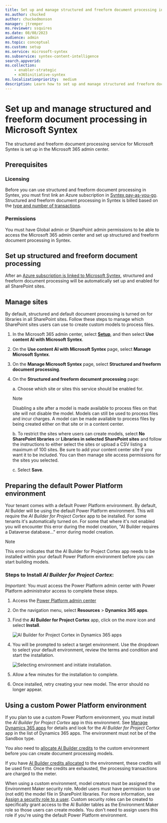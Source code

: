 ```yaml
---
title: Set up and manage structured and freeform document processing in Microsoft Syntex
ms.author: chucked
author: chuckedmonson
manager: jtremper
ms.reviewer: ssquires
ms.date: 08/08/2023
audience: admin
ms.topic: conceptual
ms.custom: setup
ms.service: microsoft-syntex
ms.subservice: syntex-content-intelligence
search.appverid: 
ms.collection: 
    - enabler-strategic
    - m365initiative-syntex
ms.localizationpriority:  medium
description: Learn how to set up and manage structured and freeform document processing in Microsoft Syntex.
---
```


# Set up and manage structured and freeform document processing in Microsoft Syntex

The structured and freeform document processing service for Microsoft Syntex is set up in the Microsoft 365 admin center.

## Prerequisites

### Licensing

Before you can use structured and freeform document processing in Syntex, you must first link an Azure subscription in [Syntex pay-as-you-go](syntex-azure-billing.md). Structured and freeform document processing in Syntex is billed based on the [type and number of transactions](syntex-pay-as-you-go-services.md).

### Permissions

You must have Global admin or SharePoint admin permissions to be able to access the Microsoft 365 admin center and set up structured and freeform document processing in Syntex.  

## Set up structured and freeform document processing

After an [Azure subscription is linked to Microsoft Syntex](syntex-azure-billing.md), structured and freeform document processing will be automatically set up and enabled for all SharePoint sites.

## Manage sites

By default, structured and default document processing is turned on for libraries in all SharePoint sites. Follow these steps to manage which SharePoint sites users can use to create custom models to process files.

1. In the Microsoft 365 admin center, select <a href="https://go.microsoft.com/fwlink/p/?linkid=2171997" target="_blank">**Setup**</a>, and then select **Use content AI with Microsoft Syntex**.

2. On the **Use content AI with Microsoft Syntex** page, select **Manage Microsoft Syntex**.

3. On the **Manage Microsoft Syntex** page, select **Structured and freeform document processing**.

4. On the **Structured and freeform document processing** page:

    a. Choose which site or sites this service should be enabled for.

    > [!NOTE]
    > Disabling a site after a model is made available to process files on that site will not disable the model. Models can still be used to process files and incur charges. A model can be made available to process files by being created either on that site or in a content center.

    b. To restrict the sites where users can create models, select **No SharePoint libraries** or **Libraries in selected SharePoint sites** and follow the instructions to either select the sites or upload a CSV listing a maximum of 100 sites. Be sure to add your content center site if you want it to be included. You can then manage site access permissions for the sites you selected.

    c. Select **Save**.

## Preparing the default Power Platform environment 
Your tenant comes with a default Power Platform environment. By default, AI Builder will be using the default Power Platform environment. This will require the *AI Builder for Project Cortex* app to be installed. For some tenants it's automatically turned on. For some that where it's not enabled you will encounter this error during the model creation, "AI Builder requires a Dataverse database..." error during model creation.

> [!NOTE]
> This error indicates that the AI Builder for Project Cortex app needs to be installed within your default Power Platform environment before you can start building models.

### Steps to Install *AI Builder for Project Cortex*:

*Important:* You must access the Power Platform admin center with Power Platform administrator access to complete these steps.

1. Access the [Power Platform admin center](https://admin.powerplatform.microsoft.com/)
  
2. On the navigation menu, select **Resources** > **Dynamics 365 apps**.

3. Find the **AI Builder for Project Cortex** app, click on the *more* icon and select **Install**.

   ![AI Builder for Project Cortex in Dynamics 365 apps](https://github.com/MicrosoftDocs/microsoft-365-docs/assets/13330257/a90670b3-3287-466f-ad93-1b9a2a1115ed)

4. You will be prompted to select a target environment. Use the dropdown to select your default environment, review the terms and condition and start the installation.
   
   ![Selecting environment and initiate installation.](https://github.com/MicrosoftDocs/microsoft-365-docs/assets/13330257/597ff192-ba12-4f6c-87f2-cf6905536c84)
  
6. Allow a few minutes for the installation to complete.
   
7. Once installed, retry creating your new model. The error should no longer appear.


## Using a custom Power Platform environment

If you plan to use a custom Power Platform environment, you must install the *AI Builder for Project Cortex* app in this environment. See [Manage Dynamics 365 apps](/power-platform/admin/manage-apps#install-an-app-in-the-environment-view) for details and look for the *AI Builder for Project Cortex* app in the list of Dynamics 365 apps. The environment must not be of the Sandbox type.

You also need to [allocate AI Builder credits](/power-platform/admin/capacity-add-on) to the custom environment before you can create document processing models.

If you have [AI Builder credits allocated](/power-platform/admin/capacity-add-on) to the environment, these credits will be used first. Once the credits are exhausted, the processing transactions are charged to the meter.

When using a custom environment, model creators must be assigned the Environment Maker security role. Model users must have permission to use (not edit) the model file in SharePoint libraries. For more information, see [Assign a security role to a user](/power-platform/admin/assign-security-roles). Custom security roles can be created to specifically grant access to the AI Builder tables as the Environment Maker role so those users can create models. You don't need to assign users this role if you're using the default Power Platform environment.

<!---
Users creating models in a [content center site](create-a-content-center.md) must be site members. Users creating models locally outside the content center must be site owners of those sites.--->

<!---
## Prerequisites

### Permissions

You must have Global admin or SharePoint admin permissions to be able to access the Microsoft 365 admin center and set up structured and freeform document processing in Syntex.

### Licensing

> [!NOTE]
> As of July 1, 2023, per-user licenses are no longer available for purchase. You will need to [set up pay-as-you-go billing](syntex-azure-billing.md).<br><br>
> Per-user licenses purchased before July 1 can still be assigned to new users. After existing per-user licenses expire, you will need to opt-in to Syntex [pay-as-you-go billing](syntex-azure-billing.md).

For an overview of licensing options for Microsoft Syntex, see [Licensing for Microsoft Syntex](syntex-licensing.md).

Each user for structured and freeform document processing must have a license assigned. To assign licenses, see [Set up Microsoft Syntex per-user licensing](set-up-content-understanding.md#assign-licenses).

## Set up structured and freeform document processing

### Get AI Builder credits

To use structured or freeform document processing models, you also need AI Builder credits. For each licensed user of Syntex, an allocation of AI Builder credits is provided each month in your default Power Platform environment.

### Enable sites

By default, structured and freeform document processing is turned off for all sites.

1. In the Microsoft 365 admin center, select <a href="https://go.microsoft.com/fwlink/p/?linkid=2171997" target="_blank">**Setup**</a>, and then select **Use content AI with Microsoft Syntex**.

2. On the **Use content AI with Microsoft Syntex** page, select **Manage Microsoft Syntex**.

3. On the **Manage Microsoft Syntex** page, select **Structured and freeform document processing**.

4. On the **Structured and freeform document processing** page:

    a. Choose which site or sites this service should be enabled for. 

    > [!NOTE]
    > Disabling a site after a model is made available to process files on that site will not disable the model. Models can still be used to process files and incur charges. A model can be made available to process files by being created either on that site or in a content center.

    b. To restrict user access to this service, select **No SharePoint libraries** or **Libraries in selected SharePoint sites** and follow the instructions to either select the sites or upload a CSV listing a maximum of 100 sites. Be sure to add your content center site if you want it to be included. You can then manage site access permissions for the sites you selected.

    c. Select **Save**.



## Using a custom Power Platform environment

Your tenant will come with a default Power Platform environment. If you plan to use a custom Power Platform environment, you must install the *AI Builder for Project Cortex* app in this environment. See [Manage Dynamics 365 apps](/power-platform/admin/manage-apps#install-an-app-in-the-environment-view) for details and look for the *AI Builder for Project Cortex* app in the list of Dynamics 365 apps. The environment must not be of the Sandbox type.

You also need to [allocate AI Builder credits](/power-platform/admin/capacity-add-on) to the custom environment before you can create document processing models.

When using a custom environment, model creators must be assigned the Environment Maker security role and model users must be assigned the Basic User security role. For more information, see [Assign a security role to a user](/power-platform/admin/assign-security-roles). You don't need to assign users this role if you're using the default Power Platform environment.

Users creating models in a [content center site](create-a-content-center.md) must be site members. Users creating models locally outside the content center must be site owners of those sites.
--->
